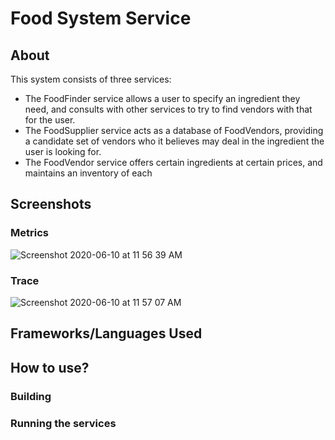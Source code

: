 # Food System Service
## About
This system consists of three services: 
- The FoodFinder service allows a user to specify an ingredient they need, and consults with other services to try to find vendors with that for the user. 
- The FoodSupplier service acts as a database of FoodVendors, providing a candidate set of vendors who it believes may deal in the ingredient the user is looking for.
- The FoodVendor service offers certain ingredients at certain prices, and maintains an inventory of each


## Screenshots

### Metrics
![Screenshot 2020-06-10 at 11 56 39 AM](https://user-images.githubusercontent.com/31712484/84308643-b6edfd80-ab13-11ea-99e8-6cc731b4eebd.png)

### Trace
![Screenshot 2020-06-10 at 11 57 07 AM](https://user-images.githubusercontent.com/31712484/84308641-b6556700-ab13-11ea-86a1-033492a7b9d2.png)

## Frameworks/Languages Used

## How to use?

### Building

### Running the services


